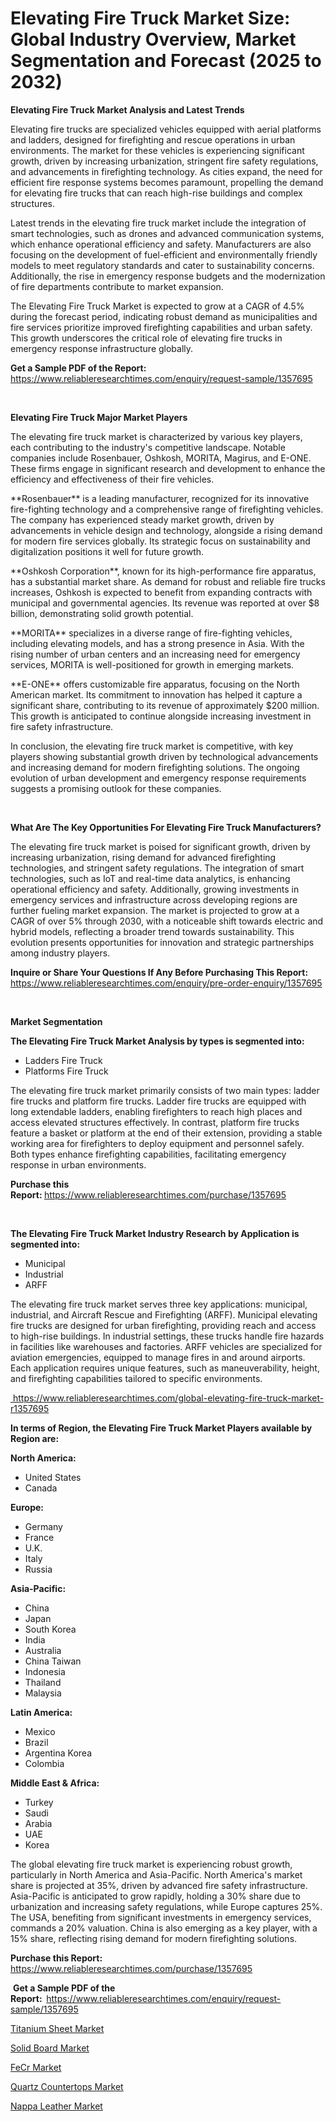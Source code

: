 <p><h1>Elevating Fire Truck Market Size: Global Industry Overview, Market Segmentation and Forecast (2025 to 2032)</h1></p><p><strong>Elevating Fire Truck Market Analysis and Latest Trends</strong></p>
<p><p>Elevating fire trucks are specialized vehicles equipped with aerial platforms and ladders, designed for firefighting and rescue operations in urban environments. The market for these vehicles is experiencing significant growth, driven by increasing urbanization, stringent fire safety regulations, and advancements in firefighting technology. As cities expand, the need for efficient fire response systems becomes paramount, propelling the demand for elevating fire trucks that can reach high-rise buildings and complex structures.</p><p>Latest trends in the elevating fire truck market include the integration of smart technologies, such as drones and advanced communication systems, which enhance operational efficiency and safety. Manufacturers are also focusing on the development of fuel-efficient and environmentally friendly models to meet regulatory standards and cater to sustainability concerns. Additionally, the rise in emergency response budgets and the modernization of fire departments contribute to market expansion. </p><p>The Elevating Fire Truck Market is expected to grow at a CAGR of 4.5% during the forecast period, indicating robust demand as municipalities and fire services prioritize improved firefighting capabilities and urban safety. This growth underscores the critical role of elevating fire trucks in emergency response infrastructure globally.</p></p>
<p><strong>Get a Sample PDF of the Report:&nbsp;</strong> <a href="https://www.reliableresearchtimes.com/enquiry/request-sample/1357695?utm_campaign=2193&utm_medium=2&utm_source=Github&utm_content=ia&utm_term=28022025&utm_id=elevating-fire-truck">https://www.reliableresearchtimes.com/enquiry/request-sample/1357695</a></p>
<p>&nbsp;</p>
<p><strong>Elevating Fire Truck Major Market Players</strong></p>
<p><p>The elevating fire truck market is characterized by various key players, each contributing to the industry's competitive landscape. Notable companies include Rosenbauer, Oshkosh, MORITA, Magirus, and E-ONE. These firms engage in significant research and development to enhance the efficiency and effectiveness of their fire vehicles.</p><p>**Rosenbauer** is a leading manufacturer, recognized for its innovative fire-fighting technology and a comprehensive range of firefighting vehicles. The company has experienced steady market growth, driven by advancements in vehicle design and technology, alongside a rising demand for modern fire services globally. Its strategic focus on sustainability and digitalization positions it well for future growth.</p><p>**Oshkosh Corporation**, known for its high-performance fire apparatus, has a substantial market share. As demand for robust and reliable fire trucks increases, Oshkosh is expected to benefit from expanding contracts with municipal and governmental agencies. Its revenue was reported at over $8 billion, demonstrating solid growth potential.</p><p>**MORITA** specializes in a diverse range of fire-fighting vehicles, including elevating models, and has a strong presence in Asia. With the rising number of urban centers and an increasing need for emergency services, MORITA is well-positioned for growth in emerging markets.</p><p>**E-ONE** offers customizable fire apparatus, focusing on the North American market. Its commitment to innovation has helped it capture a significant share, contributing to its revenue of approximately $200 million. This growth is anticipated to continue alongside increasing investment in fire safety infrastructure.</p><p>In conclusion, the elevating fire truck market is competitive, with key players showing substantial growth driven by technological advancements and increasing demand for modern firefighting solutions. The ongoing evolution of urban development and emergency response requirements suggests a promising outlook for these companies.</p></p>
<p>&nbsp;</p>
<p><strong>What Are The Key Opportunities For Elevating Fire Truck Manufacturers?</strong></p>
<p><p>The elevating fire truck market is poised for significant growth, driven by increasing urbanization, rising demand for advanced firefighting technologies, and stringent safety regulations. The integration of smart technologies, such as IoT and real-time data analytics, is enhancing operational efficiency and safety. Additionally, growing investments in emergency services and infrastructure across developing regions are further fueling market expansion. The market is projected to grow at a CAGR of over 5% through 2030, with a noticeable shift towards electric and hybrid models, reflecting a broader trend towards sustainability. This evolution presents opportunities for innovation and strategic partnerships among industry players.</p></p>
<p><strong>Inquire or Share Your Questions If Any Before Purchasing This Report:</strong> <a href="https://www.reliableresearchtimes.com/enquiry/pre-order-enquiry/1357695?utm_campaign=2193&utm_medium=2&utm_source=Github&utm_content=ia&utm_term=28022025&utm_id=elevating-fire-truck">https://www.reliableresearchtimes.com/enquiry/pre-order-enquiry/1357695</a></p>
<p>&nbsp;</p>
<p><strong>Market Segmentation</strong></p>
<p><strong>The Elevating Fire Truck Market Analysis by types is segmented into:</strong></p>
<p><ul><li>Ladders Fire Truck</li><li>Platforms Fire Truck</li></ul></p>
<p><p>The elevating fire truck market primarily consists of two main types: ladder fire trucks and platform fire trucks. Ladder fire trucks are equipped with long extendable ladders, enabling firefighters to reach high places and access elevated structures effectively. In contrast, platform fire trucks feature a basket or platform at the end of their extension, providing a stable working area for firefighters to deploy equipment and personnel safely. Both types enhance firefighting capabilities, facilitating emergency response in urban environments.</p></p>
<p><strong>Purchase this Report:&nbsp;</strong><a href="https://www.reliableresearchtimes.com/purchase/1357695?utm_campaign=2193&utm_medium=2&utm_source=Github&utm_content=ia&utm_term=28022025&utm_id=elevating-fire-truck">https://www.reliableresearchtimes.com/purchase/1357695</a></p>
<p>&nbsp;</p>
<p><strong>The Elevating Fire Truck Market Industry Research by Application is segmented into:</strong></p>
<p><ul><li>Municipal</li><li>Industrial</li><li>ARFF</li></ul></p>
<p><p>The elevating fire truck market serves three key applications: municipal, industrial, and Aircraft Rescue and Firefighting (ARFF). Municipal elevating fire trucks are designed for urban firefighting, providing reach and access to high-rise buildings. In industrial settings, these trucks handle fire hazards in facilities like warehouses and factories. ARFF vehicles are specialized for aviation emergencies, equipped to manage fires in and around airports. Each application requires unique features, such as maneuverability, height, and firefighting capabilities tailored to specific environments.</p></p>
<p><a href="https://www.reliableresearchtimes.com/global-elevating-fire-truck-market-r1357695?utm_campaign=2193&utm_medium=2&utm_source=Github&utm_content=ia&utm_term=28022025&utm_id=elevating-fire-truck">&nbsp;https://www.reliableresearchtimes.com/global-elevating-fire-truck-market-r1357695</a></p>
<p><strong>In terms of Region, the Elevating Fire Truck Market Players available by Region are:</strong></p>
<p>
    <p> <strong> North America: </strong>
        <ul>
            <li>United States</li>
            <li>Canada</li>
        </ul>
        </p> 
    <p> <strong> Europe: </strong>
        <ul>
            <li>Germany</li>
            <li>France</li>
            <li>U.K.</li>
            <li>Italy</li>
            <li>Russia</li>
        </ul>
        </p> 
    <p> <strong> Asia-Pacific: </strong>
        <ul>
            <li>China</li>
            <li>Japan</li>
            <li>South Korea</li>
            <li>India</li>
            <li>Australia</li>
            <li>China Taiwan</li>
            <li>Indonesia</li>
            <li>Thailand</li>
            <li>Malaysia</li>
        </ul>
        </p> 
    <p> <strong> Latin America: </strong>
        <ul>
            <li>Mexico</li>
            <li>Brazil</li>
            <li>Argentina Korea</li>
            <li>Colombia</li>
        </ul>
        </p> 
    <p> <strong> Middle East & Africa: </strong>
        <ul>
            <li>Turkey</li>
            <li>Saudi</li>
            <li>Arabia</li>
            <li>UAE</li>
            <li>Korea</li>
        </ul>
    </p>
    </p>
<p><p>The global elevating fire truck market is experiencing robust growth, particularly in North America and Asia-Pacific. North America's market share is projected at 35%, driven by advanced fire safety infrastructure. Asia-Pacific is anticipated to grow rapidly, holding a 30% share due to urbanization and increasing safety regulations, while Europe captures 25%. The USA, benefiting from significant investments in emergency services, commands a 20% valuation. China is also emerging as a key player, with a 15% share, reflecting rising demand for modern firefighting solutions.</p></p>
<p><strong>Purchase this Report: </strong><a href="https://www.reliableresearchtimes.com/purchase/1357695?utm_campaign=2193&utm_medium=2&utm_source=Github&utm_content=ia&utm_term=28022025&utm_id=elevating-fire-truck">https://www.reliableresearchtimes.com/purchase/1357695</a></p>
<p>&nbsp;<strong>Get a Sample PDF of the Report:&nbsp;&nbsp;</strong><a href="https://www.reliableresearchtimes.com/enquiry/request-sample/1357695?utm_campaign=2193&utm_medium=2&utm_source=Github&utm_content=ia&utm_term=28022025&utm_id=elevating-fire-truck">https://www.reliableresearchtimes.com/enquiry/request-sample/1357695</a></p>
<p><strong></strong></p>
<p><p><a href="https://github.com/tauchzuazoli/Market-Research-Report-List-1/blob/main/titanium-sheet-market.md?utm_campaign=2193&utm_medium=2&utm_source=Github&utm_content=ia&utm_term=28022025&utm_id=elevating-fire-truck">Titanium Sheet Market</a></p><p><a href="https://github.com/abbasgwiltke/Market-Research-Report-List-1/blob/main/solid-board-market.md?utm_campaign=2193&utm_medium=2&utm_source=Github&utm_content=ia&utm_term=28022025&utm_id=elevating-fire-truck">Solid Board Market</a></p><p><a href="https://github.com/feyzacurllj9/Market-Research-Report-List-1/blob/main/fecr-market.md?utm_campaign=2193&utm_medium=2&utm_source=Github&utm_content=ia&utm_term=28022025&utm_id=elevating-fire-truck">FeCr Market</a></p><p><a href="https://github.com/zappasuccofz/Market-Research-Report-List-1/blob/main/quartz-countertops-market.md?utm_campaign=2193&utm_medium=2&utm_source=Github&utm_content=ia&utm_term=28022025&utm_id=elevating-fire-truck">Quartz Countertops Market</a></p><p><a href="https://github.com/lamlebienz7j/Market-Research-Report-List-1/blob/main/nappa-leather-market.md?utm_campaign=2193&utm_medium=2&utm_source=Github&utm_content=ia&utm_term=28022025&utm_id=elevating-fire-truck">Nappa Leather Market</a></p></p>